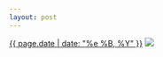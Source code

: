 ```yaml
---
layout: post
---
```


<p>
  <time><a href="/317">{{ page.date | date: "%e %B, %Y" }}</a></time>
  <a href="/317"><img src="{{ site.assets_url }}/317.jpg"/></a>
</p>

